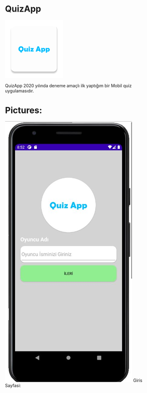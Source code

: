 # QuizApp

![Test Image 1](https://github.com/BerkayBaran/QuizApp/blob/main/Pictures/Logo.png)

QuizApp 2020 yılında deneme amaçlı ilk yaptığım bir Mobil quiz uygulamasıdır.

# Pictures:
![Test Image 2](https://github.com/BerkayBaran/QuizApp/blob/main/Pictures/LoginScreen.JPG)
Giris Sayfasi:
